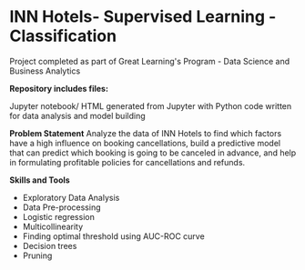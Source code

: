
# INN Hotels- Supervised Learning - Classification


Project completed as part of Great Learning's Program - Data Science and Business Analytics

**Repository includes  files:**

Jupyter notebook/ HTML generated from Jupyter with Python code written for data analysis and model building

**Problem Statement**
Analyze the data of INN Hotels to find which factors have a high influence on booking cancellations, build a predictive model that can predict which booking is going to be canceled in advance, and help in formulating profitable policies for cancellations and refunds.

**Skills and Tools**

 - Exploratory Data Analysis  
 - Data Pre-processing
 - Logistic regression
 - Multicollinearity
 - Finding optimal threshold using AUC-ROC curve
 - Decision trees
 - Pruning
